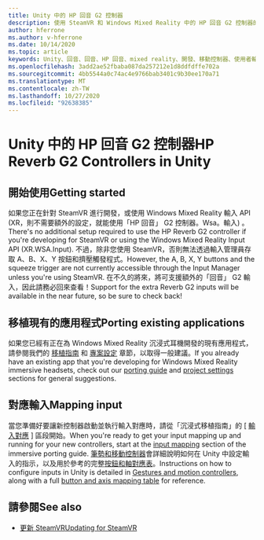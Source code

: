 ```yaml
---
title: Unity 中的 HP 回音 G2 控制器
description: 使用 SteamVR 和 Windows Mixed Reality 中的 HP 回音 G2 控制器的指示。
author: hferrone
ms.author: v-hferrone
ms.date: 10/14/2020
ms.topic: article
keywords: Unity、回音、回音、HP 回音、mixed reality、開發、移動控制器、使用者輸入、功能、新專案、模擬器、檔、指南、功能、全像遊戲開發
ms.openlocfilehash: 3add2ae52fbaba087da257212e1d8ddfdffe702a
ms.sourcegitcommit: 4bb5544a0c74ac4e9766bab3401c9b30ee170a71
ms.translationtype: MT
ms.contentlocale: zh-TW
ms.lasthandoff: 10/27/2020
ms.locfileid: "92638385"
---
```

# <a name="hp-reverb-g2-controllers-in-unity"></a><span data-ttu-id="16b7d-104">Unity 中的 HP 回音 G2 控制器</span><span class="sxs-lookup"><span data-stu-id="16b7d-104">HP Reverb G2 Controllers in Unity</span></span>

## <a name="getting-started"></a><span data-ttu-id="16b7d-105">開始使用</span><span class="sxs-lookup"><span data-stu-id="16b7d-105">Getting started</span></span>

<span data-ttu-id="16b7d-106">如果您正在針對 SteamVR 進行開發，或使用 Windows Mixed Reality 輸入 API (XR，則不需要額外的設定，就能使用「HP 回音」 G2 控制器。Wsa。輸入) 。</span><span class="sxs-lookup"><span data-stu-id="16b7d-106">There's no additional setup required to use the HP Reverb G2 controller if you're developing for SteamVR or using the Windows Mixed Reality Input API (XR.WSA.Input).</span></span> <span data-ttu-id="16b7d-107">不過，除非您使用 SteamVR，否則無法透過輸入管理員存取 A、B、X、Y 按鈕和擠壓觸發程式。</span><span class="sxs-lookup"><span data-stu-id="16b7d-107">However, the A, B, X, Y buttons and the squeeze trigger are not currently accessible through the Input Manager unless you're using SteamVR.</span></span> <span data-ttu-id="16b7d-108">在不久的將來，將可支援額外的「回音」 G2 輸入，因此請務必回來查看！</span><span class="sxs-lookup"><span data-stu-id="16b7d-108">Support for the extra Reverb G2 inputs will be available in the near future, so be sure to check back!</span></span>

## <a name="porting-existing-applications"></a><span data-ttu-id="16b7d-109">移植現有的應用程式</span><span class="sxs-lookup"><span data-stu-id="16b7d-109">Porting existing applications</span></span>

<span data-ttu-id="16b7d-110">如果您已經有正在為 Windows Mixed Reality 沉浸式耳機開發的現有應用程式，請參閱我們的 [移植指南](../porting-apps/porting-guides.md) 和 [專案設定](https://docs.microsoft.com/windows/mixed-reality/develop/porting-apps/porting-guides?tabs=project#unity-porting-guidance) 章節，以取得一般建議。</span><span class="sxs-lookup"><span data-stu-id="16b7d-110">If you already have an existing app that you're developing for Windows Mixed Reality immersive headsets, check out our [porting guide](../porting-apps/porting-guides.md) and [project settings](https://docs.microsoft.com/windows/mixed-reality/develop/porting-apps/porting-guides?tabs=project#unity-porting-guidance) sections for general suggestions.</span></span>

## <a name="mapping-input"></a><span data-ttu-id="16b7d-111">對應輸入</span><span class="sxs-lookup"><span data-stu-id="16b7d-111">Mapping input</span></span>

<span data-ttu-id="16b7d-112">當您準備好要讓新控制器啟動並執行輸入對應時，請從「沉浸式移植指南」的 [ [輸入對應](https://docs.microsoft.com/windows/mixed-reality/develop/porting-apps/porting-guides?tabs=input#unity-porting-guidance) ] 區段開始。</span><span class="sxs-lookup"><span data-stu-id="16b7d-112">When you're ready to get your input mapping up and running for your new controllers, start at the [input mapping](https://docs.microsoft.com/windows/mixed-reality/develop/porting-apps/porting-guides?tabs=input#unity-porting-guidance) section of the immersive porting guide.</span></span> <span data-ttu-id="16b7d-113">[筆勢和移動控制器](gestures-and-motion-controllers-in-unity.md)會詳細說明如何在 Unity 中設定輸入的指示，以及用於參考的完整[按鈕和軸對應表](gestures-and-motion-controllers-in-unity.md#using-hp-reverb-g2-controllers)。</span><span class="sxs-lookup"><span data-stu-id="16b7d-113">Instructions on how to configure inputs in Unity is detailed in [Gestures and motion controllers](gestures-and-motion-controllers-in-unity.md), along with a full [button and axis mapping table](gestures-and-motion-controllers-in-unity.md#using-hp-reverb-g2-controllers) for reference.</span></span>

## <a name="see-also"></a><span data-ttu-id="16b7d-114">請參閱</span><span class="sxs-lookup"><span data-stu-id="16b7d-114">See also</span></span>
* [<span data-ttu-id="16b7d-115">更新 SteamVR</span><span class="sxs-lookup"><span data-stu-id="16b7d-115">Updating for SteamVR</span></span>](../porting-apps/updating-your-steamvr-application-for-windows-mixed-reality.md)